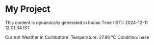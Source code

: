 # My Project

This content is dynamically generated in Indian Time (IST): 2024-12-11 12:01:34 IST


Current Weather in Coimbatore:
Temperature: 27.88 °C
Condition: haze
